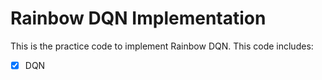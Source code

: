 # Rainbow DQN Implementation

This is the practice code to implement Rainbow DQN. This code includes:

- [x] DQN